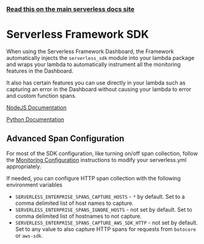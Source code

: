 <!--
title: Serverless Framework - Monitoring & Observability - SDKs
description: Learn how to use the Serverless Framework SDK for monitoring and observability in your serverless applications.
short_title: SDK
keywords:
  [
    'Serverless Framework',
    'SDK',
    'Monitoring',
    'Observability',
    'Lambda',
    'Instrumentation',
  ]
-->

<!-- DOCS-SITE-LINK:START automatically generated  -->

### [Read this on the main serverless docs site](https://www.serverless.com/framework/docs/guides/sdk/)

<!-- DOCS-SITE-LINK:END -->

# Serverless Framework SDK

When using the Serverless Framework Dashboard, the Framework automatically injects the `serverless_sdk` module into your lambda package and wraps your lambda to automatically instrument all the monitoring features in the Dashboard.

It also has certain features you can use directly in your lambda such as capturing an error in the Dashboard without causing your lambda to error and custom function spans.

[NodeJS Documentation](./nodejs.md)

[Python Documentation](./python.md)

## Advanced Span Configuration

For most of the SDK configuration, like turning on/off span collection, follow the
[Monitoring Configuration](../README.md/#configuration) instructions to modify your
serverless.yml appropriately.

If needed, you can configure HTTP span collection with the following environment variables

- `SERVERLESS_ENTERPRISE_SPANS_CAPTURE_HOSTS` - `*` by default. Set to a comma delimited list of host names to capture.
- `SERVERLESS_ENTERPRISE_SPANS_IGNORE_HOSTS` - not set by default. Set to comma delimited list of hostnames to not capture.
- `SERVERLESS_ENTERPRISE_SPANS_CAPTURE_AWS_SDK_HTTP` - not set by default. Set to any value to also capture HTTP spans for requests from `botocore` or `aws-sdk`.
